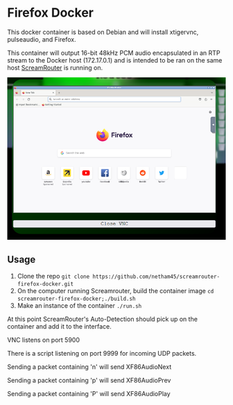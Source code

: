 # Firefox Docker

This docker container is based on Debian and will install xtigervnc, pulseaudio, and Firefox.

This container will output 16-bit 48kHz PCM audio encapsulated in an RTP stream to the Docker host (172.17.0.1) and is intended to be ran on the same host [ScreamRouter](https://github.com/netham45/screamrouter) is running on.

![Screenshot of Firefox in ScreamRouter](/images/firefox.png)

## Usage

1. Clone the repo ```git clone https://github.com/netham45/screamrouter-firefox-docker.git```
2. On the computer running Screamrouter, build the container image ```cd screamrouter-firefox-docker;./build.sh```
3. Make an instance of the container ```./run.sh```

At this point ScreamRouter's Auto-Detection should pick up on the container and add it to the interface.

VNC listens on port 5900

There is a script listening on port 9999 for incoming UDP packets.

Sending a packet containing 'n' will send XF86AudioNext

Sending a packet containing 'p' will send XF86AudioPrev

Sending a packet containing 'P' will send XF86AudioPlay